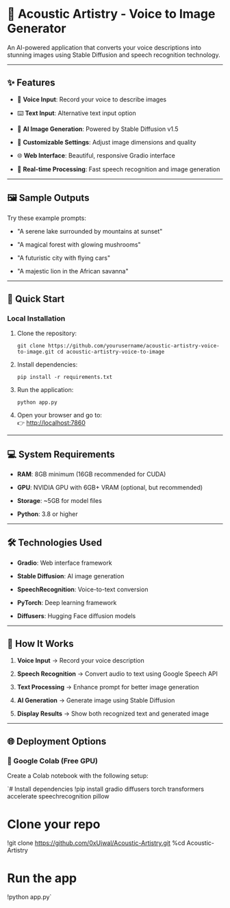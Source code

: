🎨 Acoustic Artistry - Voice to Image Generator
===============================================

An AI-powered application that converts your voice descriptions into stunning images using Stable Diffusion and speech recognition technology.

* * * * *

✨ Features
----------

-   🎤 **Voice Input**: Record your voice to describe images

-   ⌨️ **Text Input**: Alternative text input option

-   🎨 **AI Image Generation**: Powered by Stable Diffusion v1.5

-   🔧 **Customizable Settings**: Adjust image dimensions and quality

-   🌐 **Web Interface**: Beautiful, responsive Gradio interface

-   🚀 **Real-time Processing**: Fast speech recognition and image generation

* * * * *

🖼️ Sample Outputs
------------------

Try these example prompts:

-   "A serene lake surrounded by mountains at sunset"

-   "A magical forest with glowing mushrooms"

-   "A futuristic city with flying cars"

-   "A majestic lion in the African savanna"

* * * * *

🚀 Quick Start
--------------

### Local Installation

1.  Clone the repository:

    `git clone https://github.com/yourusername/acoustic-artistry-voice-to-image.git
    cd acoustic-artistry-voice-to-image`

2.  Install dependencies:

    `pip install -r requirements.txt`

3.  Run the application:

    `python app.py`

4.  Open your browser and go to:\
    👉 <http://localhost:7860>

* * * * *

💻 System Requirements
----------------------

-   **RAM**: 8GB minimum (16GB recommended for CUDA)

-   **GPU**: NVIDIA GPU with 6GB+ VRAM (optional, but recommended)

-   **Storage**: ~5GB for model files

-   **Python**: 3.8 or higher

* * * * *

🛠️ Technologies Used
---------------------

-   **Gradio**: Web interface framework

-   **Stable Diffusion**: AI image generation

-   **SpeechRecognition**: Voice-to-text conversion

-   **PyTorch**: Deep learning framework

-   **Diffusers**: Hugging Face diffusion models

* * * * *

🎯 How It Works
---------------

1.  **Voice Input** → Record your voice description

2.  **Speech Recognition** → Convert audio to text using Google Speech API

3.  **Text Processing** → Enhance prompt for better image generation

4.  **AI Generation** → Generate image using Stable Diffusion

5.  **Display Results** → Show both recognized text and generated image

* * * * *

🌐 Deployment Options
---------------------

### 🔹 Google Colab (Free GPU)

Create a Colab notebook with the following setup:

`# Install dependencies
!pip install gradio diffusers torch transformers accelerate speechrecognition pillow

# Clone your repo
!git clone https://github.com/0xUjwal/Acoustic-Artistry.git
%cd Acoustic-Artistry

# Run the app
!python app.py`
